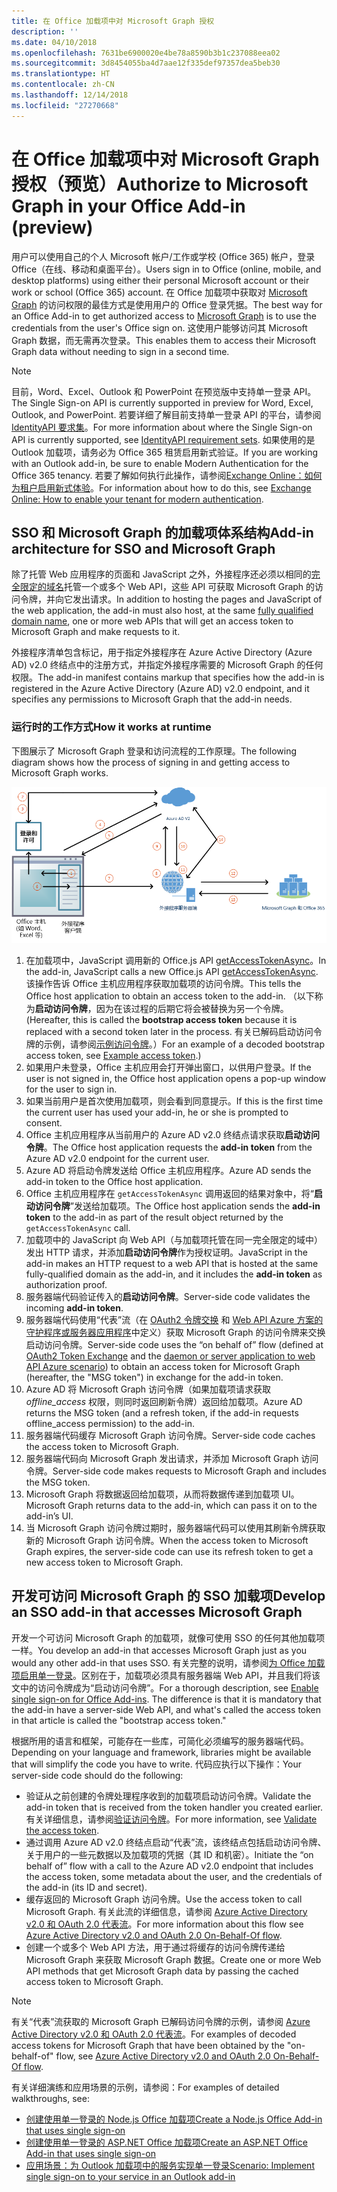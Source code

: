 ```yaml
---
title: 在 Office 加载项中对 Microsoft Graph 授权
description: ''
ms.date: 04/10/2018
ms.openlocfilehash: 7631be6900020e4be78a8590b3b1c237088eea02
ms.sourcegitcommit: 3d8454055ba4d7aae12f335def97357dea5beb30
ms.translationtype: HT
ms.contentlocale: zh-CN
ms.lasthandoff: 12/14/2018
ms.locfileid: "27270668"
---
```

# <a name="authorize-to-microsoft-graph-in-your-office-add-in-preview"></a><span data-ttu-id="0bad9-102">在 Office 加载项中对 Microsoft Graph 授权（预览）</span><span class="sxs-lookup"><span data-stu-id="0bad9-102">Authorize to Microsoft Graph in your Office Add-in (preview)</span></span>

<span data-ttu-id="0bad9-103">用户可以使用自己的个人 Microsoft 帐户/工作或学校 (Office 365) 帐户，登录 Office（在线、移动和桌面平台）。</span><span class="sxs-lookup"><span data-stu-id="0bad9-103">Users sign in to Office (online, mobile, and desktop platforms) using either their personal Microsoft account or their work or school (Office 365) account.</span></span> <span data-ttu-id="0bad9-104">在 Office 加载项中获取对 [Microsoft Graph](https://developer.microsoft.com/graph/docs) 的访问权限的最佳方式是使用用户的 Office 登录凭据。</span><span class="sxs-lookup"><span data-stu-id="0bad9-104">The best way for an Office Add-in to get authorized access to [Microsoft Graph](https://developer.microsoft.com/graph/docs) is to use the credentials from the user's Office sign on.</span></span> <span data-ttu-id="0bad9-105">这使用户能够访问其 Microsoft Graph 数据，而无需再次登录。</span><span class="sxs-lookup"><span data-stu-id="0bad9-105">This enables them to access their Microsoft Graph data without needing to sign in a second time.</span></span> 

> [!NOTE]
> <span data-ttu-id="0bad9-106">目前，Word、Excel、Outlook 和 PowerPoint 在预览版中支持单一登录 API。</span><span class="sxs-lookup"><span data-stu-id="0bad9-106">The Single Sign-on API is currently supported in preview for Word, Excel, Outlook, and PowerPoint.</span></span> <span data-ttu-id="0bad9-107">若要详细了解目前支持单一登录 API 的平台，请参阅 [IdentityAPI 要求集](https://docs.microsoft.com/office/dev/add-ins/reference/requirement-sets/identity-api-requirement-sets?view=office-js)。</span><span class="sxs-lookup"><span data-stu-id="0bad9-107">For more information about where the Single Sign-on API is currently supported, see [IdentityAPI requirement sets](https://docs.microsoft.com/office/dev/add-ins/reference/requirement-sets/identity-api-requirement-sets?view=office-js).</span></span>
> <span data-ttu-id="0bad9-108">如果使用的是 Outlook 加载项，请务必为 Office 365 租赁启用新式验证。</span><span class="sxs-lookup"><span data-stu-id="0bad9-108">If you are working with an Outlook add-in, be sure to enable Modern Authentication for the Office 365 tenancy.</span></span> <span data-ttu-id="0bad9-109">若要了解如何执行此操作，请参阅[Exchange Online：如何为租户启用新式体验](https://social.technet.microsoft.com/wiki/contents/articles/32711.exchange-online-how-to-enable-your-tenant-for-modern-authentication.aspx)。</span><span class="sxs-lookup"><span data-stu-id="0bad9-109">For information about how to do this, see [Exchange Online: How to enable your tenant for modern authentication](https://social.technet.microsoft.com/wiki/contents/articles/32711.exchange-online-how-to-enable-your-tenant-for-modern-authentication.aspx).</span></span>

## <a name="add-in-architecture-for-sso-and-microsoft-graph"></a><span data-ttu-id="0bad9-110">SSO 和 Microsoft Graph 的加载项体系结构</span><span class="sxs-lookup"><span data-stu-id="0bad9-110">Add-in architecture for SSO and Microsoft Graph</span></span>

<span data-ttu-id="0bad9-111">除了托管 Web 应用程序的页面和 JavaScript 之外，外接程序还必须以相同的[完全限定的域名](https://docs.microsoft.com/windows/desktop/DNS/f-gly#_dns_fully_qualified_domain_name_fqdn__gly)托管一个或多个 Web API，这些 API 可获取 Microsoft Graph 的访问令牌，并向它发出请求。</span><span class="sxs-lookup"><span data-stu-id="0bad9-111">In addition to hosting the pages and JavaScript of the web application, the add-in must also host, at the same [fully qualified domain name](https://docs.microsoft.com/windows/desktop/DNS/f-gly#_dns_fully_qualified_domain_name_fqdn__gly), one or more web APIs that will get an access token to Microsoft Graph and make requests to it.</span></span>

<span data-ttu-id="0bad9-112">外接程序清单包含标记，用于指定外接程序在 Azure Active Directory (Azure AD) v2.0 终结点中的注册方式，并指定外接程序需要的 Microsoft Graph 的任何权限。</span><span class="sxs-lookup"><span data-stu-id="0bad9-112">The add-in manifest contains markup that specifies how the add-in is registered in the Azure Active Directory (Azure AD) v2.0 endpoint, and it specifies any permissions to Microsoft Graph that the add-in needs.</span></span>

### <a name="how-it-works-at-runtime"></a><span data-ttu-id="0bad9-113">运行时的工作方式</span><span class="sxs-lookup"><span data-stu-id="0bad9-113">How it works at runtime</span></span>

<span data-ttu-id="0bad9-114">下图展示了 Microsoft Graph 登录和访问流程的工作原理。</span><span class="sxs-lookup"><span data-stu-id="0bad9-114">The following diagram shows how the process of signing in and getting access to Microsoft Graph works.</span></span>

![显示 SSO 流程的关系图](../images/sso-access-to-microsoft-graph.png)

1. <span data-ttu-id="0bad9-116">在加载项中，JavaScript 调用新的 Office.js API [getAccessTokenAsync](https://docs.microsoft.com/office/dev/add-ins/develop/sso-in-office-add-ins#sso-api-reference)。</span><span class="sxs-lookup"><span data-stu-id="0bad9-116">In the add-in, JavaScript calls a new Office.js API [getAccessTokenAsync](https://docs.microsoft.com/office/dev/add-ins/develop/sso-in-office-add-ins#sso-api-reference).</span></span> <span data-ttu-id="0bad9-117">该操作告诉 Office 主机应用程序获取加载项的访问令牌。</span><span class="sxs-lookup"><span data-stu-id="0bad9-117">This tells the Office host application to obtain an access token to the add-in.</span></span> <span data-ttu-id="0bad9-118">（以下称为**启动访问令牌**，因为在该过程的后期它将会被替换为另一个令牌。</span><span class="sxs-lookup"><span data-stu-id="0bad9-118">(Hereafter, this is called the **bootstrap access token** because it is replaced with a second token later in the process.</span></span> <span data-ttu-id="0bad9-119">有关已解码启动访问令牌的示例，请参阅[示例访问令牌](sso-in-office-add-ins.md#example-access-token)。）</span><span class="sxs-lookup"><span data-stu-id="0bad9-119">For an example of a decoded bootstrap access token, see [Example access token](sso-in-office-add-ins.md#example-access-token).)</span></span>
1. <span data-ttu-id="0bad9-120">如果用户未登录，Office 主机应用会打开弹出窗口，以供用户登录。</span><span class="sxs-lookup"><span data-stu-id="0bad9-120">If the user is not signed in, the Office host application opens a pop-up window for the user to sign in.</span></span>
1. <span data-ttu-id="0bad9-121">如果当前用户是首次使用加载项，则会看到同意提示。</span><span class="sxs-lookup"><span data-stu-id="0bad9-121">If this is the first time the current user has used your add-in, he or she is prompted to consent.</span></span>
1. <span data-ttu-id="0bad9-122">Office 主机应用程序从当前用户的 Azure AD v2.0 终结点请求获取**启动访问令牌**。</span><span class="sxs-lookup"><span data-stu-id="0bad9-122">The Office host application requests the **add-in token** from the Azure AD v2.0 endpoint for the current user.</span></span>
1. <span data-ttu-id="0bad9-123">Azure AD 将启动令牌发送给 Office 主机应用程序。</span><span class="sxs-lookup"><span data-stu-id="0bad9-123">Azure AD sends the add-in token to the Office host application.</span></span>
1. <span data-ttu-id="0bad9-124">Office 主机应用程序在 `getAccessTokenAsync` 调用返回的结果对象中，将“**启动访问令牌**”发送给加载项。</span><span class="sxs-lookup"><span data-stu-id="0bad9-124">The Office host application sends the **add-in token** to the add-in as part of the result object returned by the `getAccessTokenAsync` call.</span></span>
1. <span data-ttu-id="0bad9-125">加载项中的 JavaScript 向 Web API（与加载项托管在同一完全限定的域中）发出 HTTP 请求，并添加**启动访问令牌**作为授权证明。</span><span class="sxs-lookup"><span data-stu-id="0bad9-125">JavaScript in the add-in makes an HTTP request to a web API that is hosted at the same fully-qualified domain as the add-in, and it includes the **add-in token** as authorization proof.</span></span>  
1. <span data-ttu-id="0bad9-126">服务器端代码验证传入的**启动访问令牌**。</span><span class="sxs-lookup"><span data-stu-id="0bad9-126">Server-side code validates the incoming **add-in token**.</span></span>
1. <span data-ttu-id="0bad9-127">服务器端代码使用“代表”流（在 [OAuth2 令牌交换](https://tools.ietf.org/html/draft-ietf-oauth-token-exchange-02) 和 [Web API Azure 方案的守护程序或服务器应用程序](https://docs.microsoft.com/azure/active-directory/develop/active-directory-authentication-scenarios)中定义）获取 Microsoft Graph 的访问令牌来交换启动访问令牌。</span><span class="sxs-lookup"><span data-stu-id="0bad9-127">Server-side code uses the “on behalf of” flow (defined at [OAuth2 Token Exchange](https://tools.ietf.org/html/draft-ietf-oauth-token-exchange-02) and the [daemon or server application to web API Azure scenario](https://docs.microsoft.com/azure/active-directory/develop/active-directory-authentication-scenarios)) to obtain an access token for Microsoft Graph (hereafter, the "MSG token") in exchange for the add-in token.</span></span>
1. <span data-ttu-id="0bad9-128">Azure AD 将 Microsoft Graph 访问令牌（如果加载项请求获取 *offline_access* 权限，则同时返回刷新令牌）返回给加载项。</span><span class="sxs-lookup"><span data-stu-id="0bad9-128">Azure AD returns the MSG token (and a refresh token, if the add-in requests offline_access permission) to the add-in.</span></span>
1. <span data-ttu-id="0bad9-129">服务器端代码缓存 Microsoft Graph 访问令牌。</span><span class="sxs-lookup"><span data-stu-id="0bad9-129">Server-side code caches the access token to Microsoft Graph.</span></span>
1. <span data-ttu-id="0bad9-130">服务器端代码向 Microsoft Graph 发出请求，并添加 Microsoft Graph 访问令牌。</span><span class="sxs-lookup"><span data-stu-id="0bad9-130">Server-side code makes requests to Microsoft Graph and includes the MSG token.</span></span>
1. <span data-ttu-id="0bad9-131">Microsoft Graph 将数据返回给加载项，从而将数据传递到加载项 UI。</span><span class="sxs-lookup"><span data-stu-id="0bad9-131">Microsoft Graph returns data to the add-in, which can pass it on to the add-in’s UI.</span></span>
1. <span data-ttu-id="0bad9-132">当 Microsoft Graph 访问令牌过期时，服务器端代码可以使用其刷新令牌获取新的 Microsoft Graph 访问令牌。</span><span class="sxs-lookup"><span data-stu-id="0bad9-132">When the access token to Microsoft Graph expires, the server-side code can use its refresh token to get a new access token to Microsoft Graph.</span></span>

## <a name="develop-an-sso-add-in-that-accesses-microsoft-graph"></a><span data-ttu-id="0bad9-133">开发可访问 Microsoft Graph 的 SSO 加载项</span><span class="sxs-lookup"><span data-stu-id="0bad9-133">Develop an SSO add-in that accesses Microsoft Graph</span></span>

<span data-ttu-id="0bad9-134">开发一个可访问 Microsoft Graph 的加载项，就像可使用 SSO 的任何其他加载项一样。</span><span class="sxs-lookup"><span data-stu-id="0bad9-134">You develop an add-in that accesses Microsoft Graph just as you would any other add-in that uses SSO.</span></span> <span data-ttu-id="0bad9-135">有关完整的说明，请参阅[为 Office 加载项启用单一登录](https://docs.microsoft.com/office/dev/add-ins/develop/sso-in-office-add-ins)。区别在于，加载项必须具有服务器端 Web API，并且我们将该文中的访问令牌成为“启动访问令牌”。</span><span class="sxs-lookup"><span data-stu-id="0bad9-135">For a thorough description, see [Enable single sign-on for Office Add-ins](https://docs.microsoft.com/office/dev/add-ins/develop/sso-in-office-add-ins). The difference is that it is mandatory that the add-in have a server-side Web API, and what's called the access token in that article is called the "bootstrap access token."</span></span> 

<span data-ttu-id="0bad9-136">根据所用的语言和框架，可能存在一些库，可简化必须编写的服务器端代码。</span><span class="sxs-lookup"><span data-stu-id="0bad9-136">Depending on your language and framework, libraries might be available that will simplify the code you have to write.</span></span> <span data-ttu-id="0bad9-137">代码应执行以下操作：</span><span class="sxs-lookup"><span data-stu-id="0bad9-137">Your server-side code should do the following:</span></span>

* <span data-ttu-id="0bad9-138">验证从之前创建的令牌处理程序收到的加载项启动访问令牌。</span><span class="sxs-lookup"><span data-stu-id="0bad9-138">Validate the add-in token that is received from the token handler you created earlier.</span></span> <span data-ttu-id="0bad9-139">有关详细信息，请参阅[验证访问令牌](sso-in-office-add-ins.md#validate-the-access-token)。</span><span class="sxs-lookup"><span data-stu-id="0bad9-139">For more information, see [Validate the access token](sso-in-office-add-ins.md#validate-the-access-token).</span></span> 
* <span data-ttu-id="0bad9-140">通过调用 Azure AD v2.0 终结点启动“代表”流，该终结点包括启动访问令牌、关于用户的一些元数据以及加载项的凭据（其 ID 和机密）。</span><span class="sxs-lookup"><span data-stu-id="0bad9-140">Initiate the “on behalf of” flow with a call to the Azure AD v2.0 endpoint that includes the access token, some metadata about the user, and the credentials of the add-in (its ID and secret).</span></span>
* <span data-ttu-id="0bad9-141">缓存返回的 Microsoft Graph 访问令牌。</span><span class="sxs-lookup"><span data-stu-id="0bad9-141">Use the access token to call Microsoft Graph.</span></span> <span data-ttu-id="0bad9-142">有关此流的详细信息，请参阅 [Azure Active Directory v2.0 和 OAuth 2.0 代表流](https://docs.microsoft.com/azure/active-directory/develop/active-directory-v2-protocols-oauth-on-behalf-of)。</span><span class="sxs-lookup"><span data-stu-id="0bad9-142">For more information about this flow see [Azure Active Directory v2.0 and OAuth 2.0 On-Behalf-Of flow](https://docs.microsoft.com/azure/active-directory/develop/active-directory-v2-protocols-oauth-on-behalf-of).</span></span>
* <span data-ttu-id="0bad9-143">创建一个或多个 Web API 方法，用于通过将缓存的访问令牌传递给 Microsoft Graph 来获取 Microsoft Graph 数据。</span><span class="sxs-lookup"><span data-stu-id="0bad9-143">Create one or more Web API methods that get Microsoft Graph data by passing the cached access token to Microsoft Graph.</span></span>

> [!NOTE]
> <span data-ttu-id="0bad9-144">有关“代表”流获取的 Microsoft Graph 已解码访问令牌的示例，请参阅 [Azure Active Directory v2.0 和 OAuth 2.0 代表流](https://docs.microsoft.com/azure/active-directory/develop/active-directory-v2-protocols-oauth-on-behalf-of)。</span><span class="sxs-lookup"><span data-stu-id="0bad9-144">For examples of decoded access tokens for Microsoft Graph that have been obtained by the "on-behalf-of" flow, see [Azure Active Directory v2.0 and OAuth 2.0 On-Behalf-Of flow](https://docs.microsoft.com/azure/active-directory/develop/active-directory-v2-protocols-oauth-on-behalf-of).</span></span>

<span data-ttu-id="0bad9-145">有关详细演练和应用场景的示例，请参阅：</span><span class="sxs-lookup"><span data-stu-id="0bad9-145">For examples of detailed walkthroughs, see:</span></span>

* [<span data-ttu-id="0bad9-146">创建使用单一登录的 Node.js Office 加载项</span><span class="sxs-lookup"><span data-stu-id="0bad9-146">Create a Node.js Office Add-in that uses single sign-on</span></span>](create-sso-office-add-ins-nodejs.md)
* [<span data-ttu-id="0bad9-147">创建使用单一登录的 ASP.NET Office 加载项</span><span class="sxs-lookup"><span data-stu-id="0bad9-147">Create an ASP.NET Office Add-in that uses single sign-on</span></span>](create-sso-office-add-ins-aspnet.md)
* [<span data-ttu-id="0bad9-148">应用场景：为 Outlook 加载项中的服务实现单一登录</span><span class="sxs-lookup"><span data-stu-id="0bad9-148">Scenario: Implement single sign-on to your service in an Outlook add-in</span></span>](https://docs.microsoft.com/outlook/add-ins/implement-sso-in-outlook-add-in)



